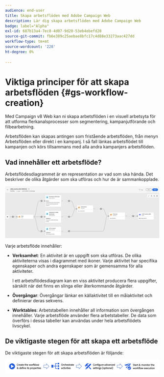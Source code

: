 ```yaml
---
audience: end-user
title: Skapa arbetsflöden med Adobe Campaign Web
description: Lär dig skapa arbetsflöden med Adobe Campaign Web
badge: label="Alpha"
exl-id: 687b13a4-7ec8-4d07-9d20-53eb4ebefd28
source-git-commit: fb6e389c25aebae8bfc17c4d88e33273aac427dd
workflow-type: tm+mt
source-wordcount: '228'
ht-degree: 0%

---
```



# Viktiga principer för att skapa arbetsflöden {#gs-workflow-creation}

Med Campaign v8 Web kan ni skapa arbetsflöden i en visuell arbetsyta för att utforma flerkanalsprocesser som segmentering, kampanjutförande och filbearbetning.

Arbetsflöden kan skapas antingen som fristående arbetsflöden, från menyn Arbetsflöden eller direkt i en kampanj. I så fall länkas arbetsflödet till kampanjen och körs tillsammans med alla andra kampanjers arbetsflöden.

## Vad innehåller ett arbetsflöde?

Arbetsflödesdiagrammet är en representation av vad som ska hända. Det beskriver de olika åtgärder som ska utföras och hur de är sammankopplade.

![](assets/workflow-example.png)

Varje arbetsflöde innehåller:

* **Verksamhet**: En aktivitet är en uppgift som ska utföras. De olika aktiviteterna visas i diagrammet med ikoner. Varje aktivitet har specifika egenskaper och andra egenskaper som är gemensamma för alla aktiviteter.

  I ett arbetsflödesdiagram kan en viss aktivitet producera flera uppgifter, särskilt när det finns en slinga eller återkommande åtgärder.

* **Övergångar**: Övergångar länkar en källaktivitet till en målaktivitet och definierar deras sekvens.

* **Worktables**: Arbetstabellen innehåller all information som övergången innehåller. Varje arbetsflöde använder flera arbetstabeller. De data som överförs i dessa tabeller kan användas under hela arbetsflödets livscykel.

## De viktigaste stegen för att skapa ett arbetsflöde

De viktigaste stegen för att skapa arbetsflöden är följande:

![](assets/workflow-creation-process.png)
